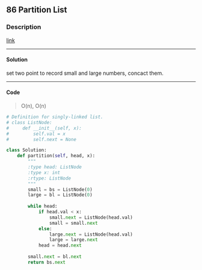 ## 86 Partition List

### Description

[link](https://leetcode.com/problems/partition-list/description/)

---

#### Solution

set two point to record small and large numbers, concact them.

---

#### Code

> O(n), O(n)

```python
# Definition for singly-linked list.
# class ListNode:
#     def __init__(self, x):
#         self.val = x
#         self.next = None

class Solution:
    def partition(self, head, x):
        """
        :type head: ListNode
        :type x: int
        :rtype: ListNode
        """
        small = bs = ListNode(0)
        large = bl = ListNode(0)
        
        while head:
            if head.val < x:
                small.next = ListNode(head.val)
                small = small.next
            else:
                large.next = ListNode(head.val)
                large = large.next
            head = head.next
        
        small.next = bl.next
        return bs.next
```
